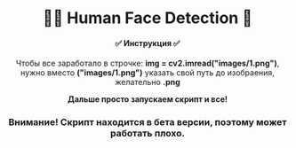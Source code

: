 <h1 align="center">👨‍🦳 Human Face Detection 🧒</h1>
<h4 align="center">✅ Инструкция ✅</h4>

<p align="center">Чтобы все заработало в строчке: <b>img = cv2.imread("images/1.png")</b>, нужно вместо <b>("images/1.png")</b> указать свой путь до изобраения, желательно <b>.png</b></p>
<p align="center"><b>Дальше просто запускаем скрипт и все!</b></p>

<h3 align="center">Внимание! Скрипт находится в бета версии, поэтому может работать плохо.</h3>
